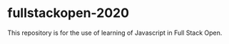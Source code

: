 # fullstackopen-2020

This repository is for the use of learning of Javascript in Full Stack Open. 
